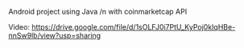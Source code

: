 Android project using Java /n
with coinmarketcap API

Video:
https://drive.google.com/file/d/1sOLFJ0i7PtU_KyPoj0kIqHBe-nnSw9lb/view?usp=sharing
